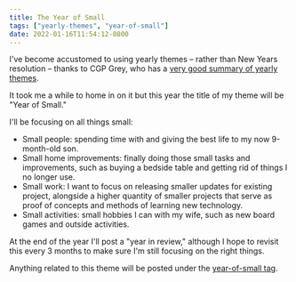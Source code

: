 ```yaml
---
title: The Year of Small
tags: ["yearly-themes", "year-of-small"]
date: 2022-01-16T11:54:12-0800
---
```


I've become accustomed to using yearly themes – rather than New Years resolution – thanks to CGP Grey, who has a [very good summary of yearly themes](https://www.youtube.com/watch?v=NVGuFdX5guE).

It took me a while to home in on it but this year the title of my theme will be "Year of Small."

I'll be focusing on all things small:

- Small people: spending time with and giving the best life to my now 9-month-old son.
- Small home improvements: finally doing those small tasks and improvements, such as buying a bedside table and getting rid of things I no longer use.
- Small work: I want to focus on releasing smaller updates for existing project, alongside a higher quantity of smaller projects that serve as proof of concepts and methods of learning new technology.
- Small activities: small hobbies I can with my wife, such as new board games and outside activities.

At the end of the year I'll post a "year in review," although I hope to revisit this every 3 months to make sure I'm still focusing on the right things.

Anything related to this theme will be posted under the [year-of-small tag](/tags/year-of-small).
